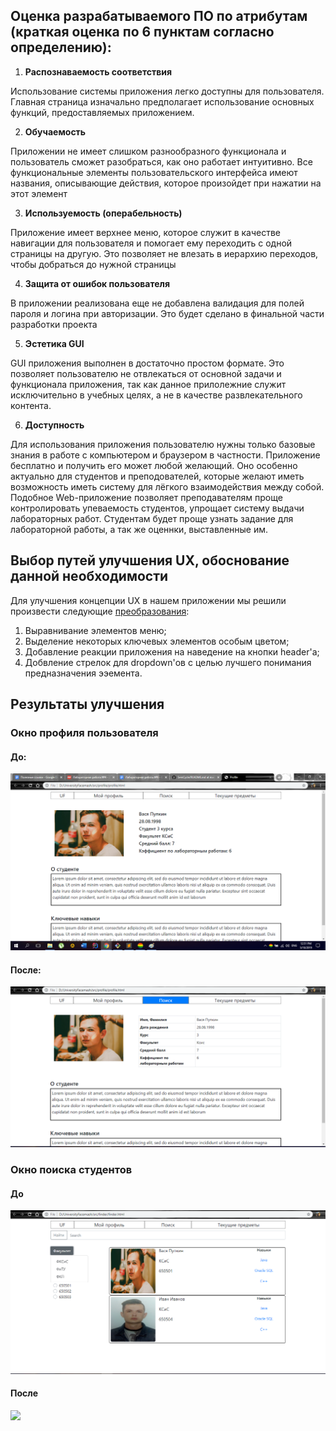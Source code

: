 ## Оценка разрабатываемого ПО по атрибутам (краткая оценка по 6 пунктам согласно  определению):

1. **Распознаваемость  соответствия**

Использование системы приложения легко доступны для пользователя. Главная страница изначально предполагает использование основных 
функций, предоставляемых приложением.

2. **Обучаемость**

Приложении не имеет слишком разнообразного функционала и пользователь сможет разобраться, как оно работает интуитивно. Все функциональные элементы пользовательского интерфейса имеют названия, описывающие действия, которое произойдет при нажатии на этот элемент

3. **Используемость  (операбельность)**

Приложение имеет верхнее меню, которое служит в качестве навигации для пользователя и помогает ему переходить с одной страницы на другую. Это позволяет не влезать в иерархию переходов, чтобы добраться до нужной страницы

4. **Защита от ошибок  пользователя**

В приложении реализована еще не добавлена валидация для полей пароля и логина при авторизации. Это будет сделано в финальной части разработки проекта

5. **Эстетика  GUI**

GUI приложения выполнен в достаточно простом формате. Это позволяет пользователю не отвлекаться от основной задачи и функционала приложения, так как данное прилолежние служит исключительно в учебных целях, а не в качестве развлекательного контента.

6. **Доступность**

Для использования приложения пользователю нужны только базовые знания в работе с компьютером и браузером в частности.
Приложение бесплатно и получить его может любой желающий. Оно особенно актуально для студентов и преподователей, которые желают иметь возможность иметь систему для лёгкого взаимодействия между собой. Подобное Web-приложение позволяет преподавателям проще контролировать упеваемость студентов, упрощает систему выдачи лабораторных работ. Студентам будет проще узнать задание для лабораторной работы, а так же оценнки, выставленные им.

## Выбор путей улучшения UX, обоснование данной необходимости

Для улучшения концепции UX в нашем приложении мы решили произвести следующие [преобразования](https://github.com/DanyaHDanny/UniversityFacemash/issues/17):
1) Выравнивание элементов меню;
2) Выделение некоторых ключевых элементов особым цветом;
3) Добавление реакции приложения на наведение на кнопки header'a;
4) Добвление стрелок для dropdown'ов с целью лучшего понимания предназначения ээемента.

## Результаты улучшения
### Окно профиля пользователя
#### До:

![](https://github.com/DanyaHDanny/UniversityFacemash/blob/master/docs/Screenshots/profile_before.png)

#### После:

![](https://github.com/DanyaHDanny/UniversityFacemash/blob/master/docs/Screenshots/profile_after.png)

### Окно поиска студентов
#### До

![](https://github.com/DanyaHDanny/UniversityFacemash/blob/master/docs/Screenshots/search_before.png)

#### После

![](https://github.com/amidovitch/SemCycle/blob/master/documentation/Screenshots/search_after.png)
